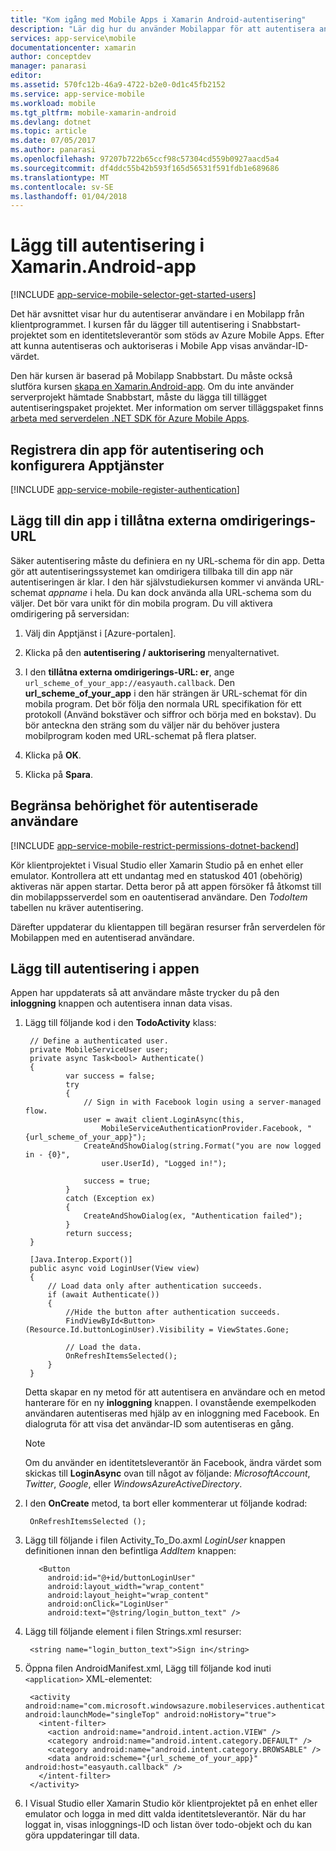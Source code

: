 ```yaml
---
title: "Kom igång med Mobile Apps i Xamarin Android-autentisering"
description: "Lär dig hur du använder Mobilappar för att autentisera användare för Xamarin Android-appen via en mängd olika identitetsleverantörer, inklusive AAD, Google, Facebook, Twitter och Microsoft."
services: app-service\mobile
documentationcenter: xamarin
author: conceptdev
manager: panarasi
editor: 
ms.assetid: 570fc12b-46a9-4722-b2e0-0d1c45fb2152
ms.service: app-service-mobile
ms.workload: mobile
ms.tgt_pltfrm: mobile-xamarin-android
ms.devlang: dotnet
ms.topic: article
ms.date: 07/05/2017
ms.author: panarasi
ms.openlocfilehash: 97207b722b65ccf98c57304cd559b0927aacd5a4
ms.sourcegitcommit: df4ddc55b42b593f165d56531f591fdb1e689686
ms.translationtype: MT
ms.contentlocale: sv-SE
ms.lasthandoff: 01/04/2018
---
```

# <a name="add-authentication-to-your-xamarinandroid-app"></a>Lägg till autentisering i Xamarin.Android-app
[!INCLUDE [app-service-mobile-selector-get-started-users](../../includes/app-service-mobile-selector-get-started-users.md)]

Det här avsnittet visar hur du autentiserar användare i en Mobilapp från klientprogrammet. I kursen får du lägger till autentisering i Snabbstart-projektet som en identitetsleverantör som stöds av Azure Mobile Apps. Efter att kunna autentiseras och auktoriseras i Mobile App visas användar-ID-värdet.

Den här kursen är baserad på Mobilapp Snabbstart. Du måste också slutföra kursen [skapa en Xamarin.Android-app]. Om du inte använder serverprojekt hämtade Snabbstart, måste du lägga till tillägget autentiseringspaket projektet. Mer information om server tilläggspaket finns [arbeta med serverdelen .NET SDK för Azure Mobile Apps](app-service-mobile-dotnet-backend-how-to-use-server-sdk.md).

## <a name="register"></a>Registrera din app för autentisering och konfigurera Apptjänster
[!INCLUDE [app-service-mobile-register-authentication](../../includes/app-service-mobile-register-authentication.md)]

## <a name="redirecturl"></a>Lägg till din app i tillåtna externa omdirigerings-URL

Säker autentisering måste du definiera en ny URL-schema för din app. Detta gör att autentiseringssystemet kan omdirigera tillbaka till din app när autentiseringen är klar. I den här självstudiekursen kommer vi använda URL-schemat _appname_ i hela. Du kan dock använda alla URL-schema som du väljer. Det bör vara unikt för din mobila program. Du vill aktivera omdirigering på serversidan:

1. Välj din Apptjänst i [Azure-portalen].

2. Klicka på den **autentisering / auktorisering** menyalternativet.

3. I den **tillåtna externa omdirigerings-URL: er**, ange `url_scheme_of_your_app://easyauth.callback`.  Den **url_scheme_of_your_app** i den här strängen är URL-schemat för din mobila program.  Det bör följa den normala URL specifikation för ett protokoll (Använd bokstäver och siffror och börja med en bokstav).  Du bör anteckna den sträng som du väljer när du behöver justera mobilprogram koden med URL-schemat på flera platser.

4. Klicka på **OK**.

5. Klicka på **Spara**.

## <a name="permissions"></a>Begränsa behörighet för autentiserade användare
[!INCLUDE [app-service-mobile-restrict-permissions-dotnet-backend](../../includes/app-service-mobile-restrict-permissions-dotnet-backend.md)]

Kör klientprojektet i Visual Studio eller Xamarin Studio på en enhet eller emulator. Kontrollera att ett undantag med en statuskod 401 (obehörig) aktiveras när appen startar. Detta beror på att appen försöker få åtkomst till din mobilappsserverdel som en oautentiserad användare. Den *TodoItem* tabellen nu kräver autentisering.

Därefter uppdaterar du klientappen till begäran resurser från serverdelen för Mobilappen med en autentiserad användare.

## <a name="add-authentication"></a>Lägg till autentisering i appen
Appen har uppdaterats så att användare måste trycker du på den **inloggning** knappen och autentisera innan data visas.

1. Lägg till följande kod i den **TodoActivity** klass:
   
        // Define a authenticated user.
        private MobileServiceUser user;
        private async Task<bool> Authenticate()
        {
                var success = false;
                try
                {
                    // Sign in with Facebook login using a server-managed flow.
                    user = await client.LoginAsync(this,
                        MobileServiceAuthenticationProvider.Facebook, "{url_scheme_of_your_app}");
                    CreateAndShowDialog(string.Format("you are now logged in - {0}",
                        user.UserId), "Logged in!");
   
                    success = true;
                }
                catch (Exception ex)
                {
                    CreateAndShowDialog(ex, "Authentication failed");
                }
                return success;
        }
   
        [Java.Interop.Export()]
        public async void LoginUser(View view)
        {
            // Load data only after authentication succeeds.
            if (await Authenticate())
            {
                //Hide the button after authentication succeeds.
                FindViewById<Button>(Resource.Id.buttonLoginUser).Visibility = ViewStates.Gone;
   
                // Load the data.
                OnRefreshItemsSelected();
            }
        }
   
    Detta skapar en ny metod för att autentisera en användare och en metod hanterare för en ny **inloggning** knappen. I ovanstående exempelkoden användaren autentiseras med hjälp av en inloggning med Facebook. En dialogruta för att visa det användar-ID som autentiseras en gång.
   
   > [!NOTE]
   > Om du använder en identitetsleverantör än Facebook, ändra värdet som skickas till **LoginAsync** ovan till något av följande: *MicrosoftAccount*, *Twitter*,  *Google*, eller *WindowsAzureActiveDirectory*.
   > 
   > 
2. I den **OnCreate** metod, ta bort eller kommenterar ut följande kodrad:
   
        OnRefreshItemsSelected ();
3. Lägg till följande i filen Activity_To_Do.axml *LoginUser* knappen definitionen innan den befintliga *AddItem* knappen:
   
          <Button
            android:id="@+id/buttonLoginUser"
            android:layout_width="wrap_content"
            android:layout_height="wrap_content"
            android:onClick="LoginUser"
            android:text="@string/login_button_text" />
4. Lägg till följande element i filen Strings.xml resurser:
   
        <string name="login_button_text">Sign in</string>
5. Öppna filen AndroidManifest.xml, Lägg till följande kod inuti `<application>` XML-elementet:

        <activity android:name="com.microsoft.windowsazure.mobileservices.authentication.RedirectUrlActivity" android:launchMode="singleTop" android:noHistory="true">
          <intent-filter>
            <action android:name="android.intent.action.VIEW" />
            <category android:name="android.intent.category.DEFAULT" />
            <category android:name="android.intent.category.BROWSABLE" />
            <data android:scheme="{url_scheme_of_your_app}" android:host="easyauth.callback" />
          </intent-filter>
        </activity>

6. I Visual Studio eller Xamarin Studio kör klientprojektet på en enhet eller emulator och logga in med ditt valda identitetsleverantör. När du har loggat in, visas inloggnings-ID och listan över todo-objekt och du kan göra uppdateringar till data.

<!-- URLs. -->
[skapa en Xamarin.Android-app]: app-service-mobile-xamarin-android-get-started.md
